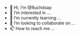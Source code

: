 - 👋 Hi, I’m @Ruchdsap
- 👀 I’m interested in ...
- 🌱 I’m currently learning ...
- 💞️ I’m looking to collaborate on ...
- 📫 How to reach me ...

<!---
Ruchdsap/Ruchdsap is a ✨ special ✨ repository because its `README.md` (this file) appears on your GitHub profile.
You can click the Preview link to take a look at your changes.
--->
